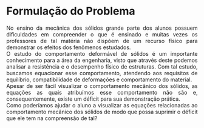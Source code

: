 # Formulação do Problema

<div style="text-align: justify">
No ensino da mecânica dos sólidos grande parte dos alunos possuem dificuldades em compreender o que é ensinado e muitas vezes os professores de tal matéria não dispõem de um recurso físico para demonstrar os efeitos dos fenômenos
estudados.
</div>

<div style="text-align: justify">
O estudo do comportamento deformável de sólidos é um importante conhecimento para a área da engenharia, visto que através deste podemos analisar a resistência e o desempenho físico de estruturas. Com tal estudo, buscamos
equacionar esse comportamento, atendendo aos requisitos de equilíbrio, compatibilidade de deformações e comportamento do material.
</div>

<div style="text-align: justify">
Apesar de ser fácil visualizar o comportamento mecânico dos sólidos, as equações as quais atribuímos esse comportamento não são e, consequentemente, existe um déficit para sua demonstração prática.
</div>

<div style="text-align: justify">
Como poderíamos ajudar o aluno a visualizar as equações relacionadas ao comportamento mecânico dos sólidos de modo que possa suprimir o déficit que ele tem na compreensão de tal?
</div>